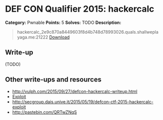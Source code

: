 # DEF CON Qualifier 2015: hackercalc

**Category:** Pwnable
**Points:** 5
**Solves:** TODO
**Description:**

> hackercalc_2e9c870a8449603f8d4b748d78993026.quals.shallweplayaga.me:21222 [Download](http://downloads.notmalware.ru/hackercalc_2e9c870a8449603f8d4b748d78993026)


## Write-up

(TODO)

## Other write-ups and resources

* <http://vulph.com/2015/09/27/defcon-hackercalc-writeup.html>
* [Exploit](http://pastebin.com/2ynEtVwh)
* <http://secgroup.dais.unive.it/2015/05/19/defcon-ctf-2015-hackercalc-exploit>
* <http://pastebin.com/QRTwZNqS>
